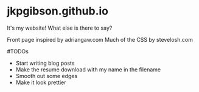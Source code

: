 # jkpgibson.github.io
It's my website! What else is there to say?

Front page inspired by adriangaw.com
Much of the CSS by stevelosh.com

#TODOs
- Start writing blog posts
- Make the resume download with my name in the filename
- Smooth out some edges
- Make it look prettier
